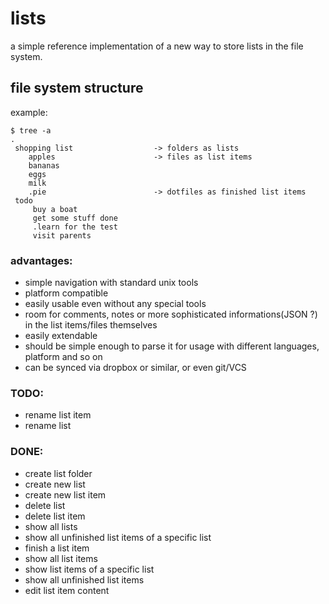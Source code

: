 lists
=====
a simple reference implementation of a new way to store lists in the file system.

file system structure
---------------------
example:
```
$ tree -a
.
 shopping list                  -> folders as lists
    apples                      -> files as list items
    bananas
    eggs
    milk
    .pie                        -> dotfiles as finished list items
 todo
     buy a boat
     get some stuff done
     .learn for the test
     visit parents
```
### advantages:
- simple navigation with standard unix tools
- platform compatible
- easily usable even without any special tools
- room for comments, notes or more sophisticated informations(JSON ?) in the list items/files themselves
- easily extendable
- should be simple enough to parse it for usage with different languages, platform and so on
- can be synced via dropbox or similar, or even git/VCS

### TODO:
- rename list item
- rename list

### DONE:
- create list folder
- create new list
- create new list item
- delete list
- delete list item
- show all lists
- show all unfinished list items of a specific list
- finish a list item
- show all list items
- show list items of a specific list
- show all unfinished list items
- edit list item content
